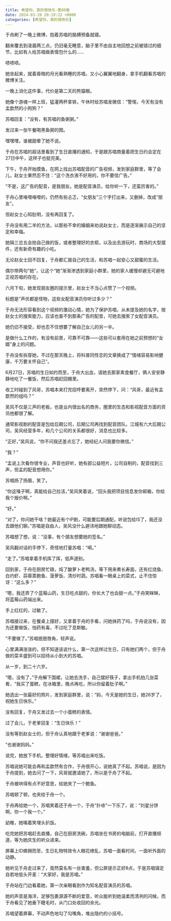 ```yaml
---
title: 希望你，真的很快乐-第89章
date: 2024-03-28 20:19:22 +0800
categories: [希望你，真的很快乐]
---
```


于舟刷了一晚上微博，抱着苏唱的胳膊预备就寝。

翻来覆去到凌晨两三点，仍旧毫无睡意，脑子里不由自主地回想之前被错过的细节，比如有人给苏唱做表情包什么的……

啧啧啧。

她坐起来，就着昏暗的月光看熟睡的苏唱，又小心翼翼地翻身，拿手机翻看苏唱的微博关注。

一晚上消化这件事，代价是第二天的熊猫眼。

她像个游魂一样上班，猛灌两杯拿铁，午休时给苏唱发微信：“警惕，今天有没有孟歆然的小狗狗？”

苏唱回复：“没有，有苏唱的鱼粥粥。”

发过来一张午餐喝黑鱼粥的图。

嘿嘿嘿，谁被甜晕了她不说。

于舟在苏唱的超话里看到了生日直播的通知，于是跟苏唱商量着把生日约会定在27日中午，这样子也挺完美。

下午，于舟开始摸鱼，在网上找出苏唱配音的广告视频，发到家庭群里，等了会儿，赵女士果然忍不住：“这个洗衣液不好用的，你不要信广告。”

“不是，这广告的配音，是我朋友。她是配音演员，给你听一下，还蛮厉害的。”

于舟心里咯噔咯噔的，仍然有些忐忑，“女朋友”三个字打出来，又删掉，改成“朋友”。

但赵女士心知肚明，没有再回复了。

于舟没有用二羊的方法，以那些不幸的婚姻来劝说赵女士，而是逐渐展示自己的坚定和幸福。

她隔三岔五会拍自己做的饭，或者整理好的衣柜，以及出去游玩时，商场的大型摆件，还有新奇有趣的小吃。

无论赵女士回不回复，于舟都汇报自己的生活，和苏唱一起安心又甜蜜的生活。

偶尔带两句“她”，让这个“她”渐渐渗透到家庭小群里，她的家人缓慢却避无可避地正视苏唱的存在。

六月下旬，她发现朋友圈的提示里，赵女士不当心点赞了一个视频。

标题是“声优都是怪物，这些女配音演员你听过多少？”

于舟无法形容看到这个视频的激动心情，她为了保护苏唱，从未提及她的名字，按赵女士的搜索能力，应该也查不到那条广告的配音，可她去搜索了女配音演员。

她仍旧不接受，却也忍不住想要了解自己女儿的另一半。

是做什么工作的，有没有前景，可靠不可靠——这些可以套用在她之前预想的“女婿”身上的问题。

于舟没有拆穿她，不过在那天晚上，将科普同性恋的文章换成了“情绪容易影响健康，千万要关怀自己”。

6月27日，苏唱的生日如约而至，于舟大出血，请她去那家素食餐厅，俩人安安静静地吃了一餐饭，然后苏唱赶回棚里。

收工时碰到了风哥，苏唱本来打完招呼要离开，突然停下，问：“风哥，最近有孟歆然的组吗？”

吴风不仅是三声的老板，也是业内很出名的商务，圈里的生态和影视配音方面的资讯他都很了解。

通常影视剧的配音是包给后期公司，后期公司再找到配音团队。江城有六大后期公司，吴风经营多年，和几个公司的关系都很好，消息也比较多。

“正好，”吴风说，“你不问我还差点忘了，她经纪人问我要你微信。”

“我？”

“孟说上次看你很专业，声音也好听，她有部公益短片，公司自制的，配音找到三声，但孟的配音想用你。”

苏唱扬了扬眉，笑了。

“你这嗓子啊，真能给自己拉活，”吴风笑着说，“回头我把项目信息发你邮箱，你给我个报价啊。”

“好。”

“对了，你问她干啥？她最近有个IP剧，可能要后期通配，听说包给IS了，我还没去跟他们聊。”苏唱是自由人，吴风没什么避讳地跟她聊动态。

苏唱想了想，说：“没事，有个朋友想要她的签名。”

吴风翻对话的手停下，奇怪地打量苏唱：“嗬。”

“走了。”苏唱拿着手机挥了挥，低声道别。

回到家，于舟在厨房忙碌，炖了酸萝卜老鸭汤，等下用来煮长寿面，还有红烧鱼、白灼虾、蒜蓉蒸鲍鱼、菠萝饭、清炒时蔬。苏唱看一眼桌上的菜式，止不住惊讶：“这么多？”

“嗯，我还弄了个蓝莓山药，生日吃点甜的，你长大了也会甜一点。”于舟笑眯眯，将蓝莓山药端出来。

手上红红的，过敏了。

苏唱接过来，在餐桌上摆好，又拿着于舟的手看，问她抹药了吗，于舟说没有，因为还要做饭，怕药有毒，不过吃了息斯敏。

“不要做了。”苏唱抿抿唇角，轻声说。

心里满满涨涨的，但不知道该说什么，第一次这样过生日，只有她们两个，但于舟做的菜丰盛到可以招待从小到大的苏唱。

从一岁，到二十六岁。

“嗯，没有了，”于舟解下围裙，让她去洗手，自己摆好筷子，拿出手机拍几张菜肴，“我买了蛋糕，在冰箱里，晚点再吃，所以你留着肚子啊。”

她选出一张最好的照片，发到家庭群里，说：“妈，今天是她的生日，她26岁了，祝她生日快乐。”

没有回复，于舟又发过去一个小蛋糕的表情。

过了会儿，于老爹回复：“生日快乐！”

没有等到赵女士的，但于舟认真地跟于老爹说：“谢谢爸爸。”

“也谢谢妈妈。”

说完，她放下手机，整理好情绪，等苏唱出来吃饭。

苏唱说她可能会再和孟歆然有合作，于舟很开心，说她真了不起。苏唱说，是因为于舟提到，她去问了一下，风哥就邀请她了，所以是于舟了不起。

于舟被哄得有点不好意思，给她夹了一个鲍鱼。

苏唱顿了顿，也夹给于舟一个。

于舟再给她一个，苏唱笑着还于舟一个，于舟“扑哧”一下乐了，说：“刘星分饼啊，你一个我一个。”

幼稚，她噙着笑埋头扒饭。

吃完她把苏唱赶去直播，自己在厨房洗碗，苏唱坐在书房的电脑前，打开直播频道，等为她庆生的听众进来。

屏幕上ID蜂拥而至，生日礼物特效令人眼花缭乱，苏唱一面看时间，一面听外面的动静。

她听见于舟走过来了，竟然莫名有一丝害羞，但公屏提示正好8点，于是苏唱镇定自若地低头开麦：“大家好，我是苏唱。”

于舟站在门边看着她，第一次亲眼看到作为知名配音演员的苏唱。

她的声音是海洋，足够包裹源源不断的爱意，听众能听到她温柔而清冽的问候，而于舟看见了她垂下睫毛时，从门口处收回的余光。

苏唱望着屏幕，不动声色地勾了勾嘴角，堆出隐约的小括号。

